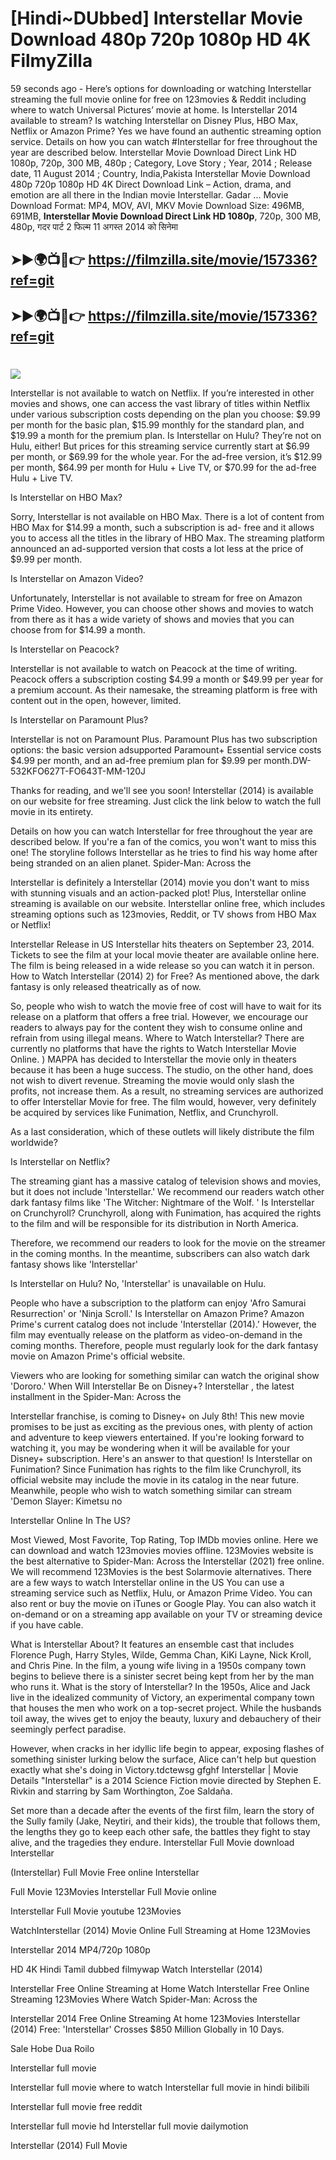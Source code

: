 # [Hindi~DUbbed] Interstellar Movie Download 480p 720p 1080p HD 4K FilmyZilla


59 seconds ago - Here’s options for downloading or watching Interstellar streaming the full movie online for free on 123movies & Reddit including where to watch Universal Pictures’ movie at home. Is Interstellar 2014 available to stream? Is watching Interstellar on Disney Plus, HBO Max, Netflix or Amazon Prime? Yes we have found an authentic streaming option service. Details on how you can watch #Interstellar for free throughout the year are described below. Interstellar Movie Download Direct Link HD 1080p, 720p, 300 MB, 480p ; Category, Love Story ; Year, 2014 ; Release date, 11 August 2014 ; Country, India,Pakista Interstellar Movie Download 480p 720p 1080p HD 4K Direct Download Link – Action, drama, and emotion are all there in the Indian movie Interstellar. Gadar ...
Movie Download Format: MP4, MOV, AVI, MKV
Movie Download Size: 496MB, 691MB, **Interstellar Movie Download Direct Link HD 1080p**, 720p, 300 MB, 480p, गदर पार्ट 2 फिल्म 11 अगस्त 2014 को सिनेमा

## ➤►🌍📺📱👉   https://filmzilla.site/movie/157336?ref=git

## ➤►🌍📺📱👉   https://filmzilla.site/movie/157336?ref=git

#

<img src="https://image.tmdb.org/t/p/w780//xJHokMbljvjADYdit5fK5VQsXEG.jpg" />

Interstellar is not available to watch on Netflix. If you’re interested in other movies and shows, one can access the vast library of titles within Netflix under various subscription costs depending on the plan you choose: $9.99 per month for the basic plan, $15.99 monthly for the standard plan, and $19.99 a month for the premium plan. Is Interstellar on Hulu? They’re not on Hulu, either! But prices for this streaming service currently start at $6.99 per month, or $69.99 for the whole year. For the ad-free version, it’s $12.99 per month, $64.99 per month for Hulu + Live TV, or $70.99 for the ad-free Hulu + Live TV.

Is Interstellar on HBO Max?

Sorry, Interstellar is not available on HBO Max. There is a lot of content from HBO Max for $14.99 a month, such a subscription is ad- free and it allows you to access all the titles in the library of HBO Max. The streaming platform announced an ad-supported version that costs a lot less at the price of $9.99 per month.

Is Interstellar on Amazon Video?

Unfortunately, Interstellar is not available to stream for free on Amazon Prime Video. However, you can choose other shows and movies to watch from there as it has a wide variety of shows and movies that you can choose from for $14.99 a month.

Is Interstellar on Peacock?

Interstellar is not available to watch on Peacock at the time of writing. Peacock offers a subscription costing $4.99 a month or $49.99 per year for a premium account. As their namesake, the streaming platform is free with content out in the open, however, limited.

Is Interstellar on Paramount Plus?

Interstellar is not on Paramount Plus. Paramount Plus has two subscription options: the basic version adsupported Paramount+ Essential service costs $4.99 per month, and an ad-free premium plan for $9.99 per month.DW-532KFO627T-FO643T-MM-120J

Thanks for reading, and we'll see you soon! Interstellar (2014) is available on our website for free streaming. Just click the link below to watch the full movie in its entirety.

Details on how you can watch Interstellar for free throughout the year are described below. If you're a fan of the comics, you won't want to miss this one! The storyline follows Interstellar as he tries to find his way home after being stranded on an alien planet. Spider-Man: Across the

Interstellar is definitely a Interstellar (2014) movie you don't want to miss with stunning visuals and an action-packed plot! Plus, Interstellar online streaming is available on our website. Interstellar online free, which includes streaming options such as 123movies, Reddit, or TV shows from HBO Max or Netflix!

Interstellar Release in US Interstellar hits theaters on September 23, 2014. Tickets to see the film at your local movie theater are available online here. The film is being released in a wide release so you can watch it in person. How to Watch Interstellar (2014) 2) for Free? As mentioned above, the dark fantasy is only released theatrically as of now.

So, people who wish to watch the movie free of cost will have to wait for its release on a platform that offers a free trial. However, we encourage our readers to always pay for the content they wish to consume online and refrain from using illegal means. Where to Watch Interstellar? There are currently no platforms that have the rights to Watch Interstellar Movie Online. ) MAPPA has decided to Interstellar the movie only in theaters because it has been a huge success. The studio, on the other hand, does not wish to divert revenue. Streaming the movie would only slash the profits, not increase them. As a result, no streaming services are authorized to offer Interstellar Movie for free. The film would, however, very definitely be acquired by services like Funimation, Netflix, and Crunchyroll.

As a last consideration, which of these outlets will likely distribute the film worldwide?

Is Interstellar on Netflix?

The streaming giant has a massive catalog of television shows and movies, but it does not include 'Interstellar.' We recommend our readers watch other dark fantasy films like 'The Witcher: Nightmare of the Wolf. ' Is Interstellar on Crunchyroll? Crunchyroll, along with Funimation, has acquired the rights to the film and will be responsible for its distribution in North America.

Therefore, we recommend our readers to look for the movie on the streamer in the coming months. In the meantime, subscribers can also watch dark fantasy shows like 'Interstellar'

Is Interstellar on Hulu? No, 'Interstellar' is unavailable on Hulu.

People who have a subscription to the platform can enjoy 'Afro Samurai Resurrection' or 'Ninja Scroll.' Is Interstellar on Amazon Prime? Amazon Prime's current catalog does not include 'Interstellar (2014).' However, the film may eventually release on the platform as video-on-demand in the coming months. Therefore, people must regularly look for the dark fantasy movie on Amazon Prime's official website.

Viewers who are looking for something similar can watch the original show 'Dororo.' When Will Interstellar Be on Disney+? Interstellar , the latest installment in the Spider-Man: Across the

Interstellar franchise, is coming to Disney+ on July 8th! This new movie promises to be just as exciting as the previous ones, with plenty of action and adventure to keep viewers entertained. If you're looking forward to watching it, you may be wondering when it will be available for your Disney+ subscription. Here's an answer to that question! Is Interstellar on Funimation? Since Funimation has rights to the film like Crunchyroll, its official website may include the movie in its catalog in the near future. Meanwhile, people who wish to watch something similar can stream 'Demon Slayer: Kimetsu no

Interstellar Online In The US?

Most Viewed, Most Favorite, Top Rating, Top IMDb movies online. Here we can download and watch 123movies movies offline. 123Movies website is the best alternative to Spider-Man: Across the Interstellar (2021) free online. We will recommend 123Movies is the best Solarmovie alternatives. There are a few ways to watch Interstellar online in the US You can use a streaming service such as Netflix, Hulu, or Amazon Prime Video. You can also rent or buy the movie on iTunes or Google Play. You can also watch it on-demand or on a streaming app available on your TV or streaming device if you have cable.

What is Interstellar About? It features an ensemble cast that includes Florence Pugh, Harry Styles, Wilde, Gemma Chan, KiKi Layne, Nick Kroll, and Chris Pine. In the film, a young wife living in a 1950s company town begins to believe there is a sinister secret being kept from her by the man who runs it. What is the story of Interstellar? In the 1950s, Alice and Jack live in the idealized community of Victory, an experimental company town that houses the men who work on a top-secret project. While the husbands toil away, the wives get to enjoy the beauty, luxury and debauchery of their seemingly perfect paradise.

However, when cracks in her idyllic life begin to appear, exposing flashes of something sinister lurking below the surface, Alice can't help but question exactly what she's doing in Victory.tdctewsg gfghf Interstellar | Movie Details "Interstellar" is a 2014 Science Fiction movie directed by Stephen E. Rivkin and starring by Sam Worthington, Zoe Saldaña.

Set more than a decade after the events of the first film, learn the story of the Sully family (Jake, Neytiri, and their kids), the trouble that follows them, the lengths they go to keep each other safe, the battles they fight to stay alive, and the tragedies they endure. Interstellar Full Movie download Interstellar

(Interstellar) Full Movie Free online Interstellar

Full Movie 123Movies Interstellar Full Movie online

Interstellar Full Movie youtube 123Movies

WatchInterstellar (2014) Movie Online Full Streaming at Home 123Movies

Interstellar 2014 MP4/720p 1080p

HD 4K Hindi Tamil dubbed filmywap Watch Interstellar (2014)

Interstellar Free Online Streaming at Home Watch Interstellar Free Online Streaming 123Movies Where Watch Spider-Man: Across the

Interstellar 2014 Free Online Streaming At home 123Movies Interstellar (2014) Free: 'Interstellar' Crosses $850 Million Globally in 10 Days.

Sale Hobe Dua Roilo

Interstellar full movie

Interstellar full movie where to watch Interstellar full movie in hindi bilibili

Interstellar full movie free reddit

Interstellar full movie hd Interstellar full movie dailymotion

Interstellar (2014) Full Movie
